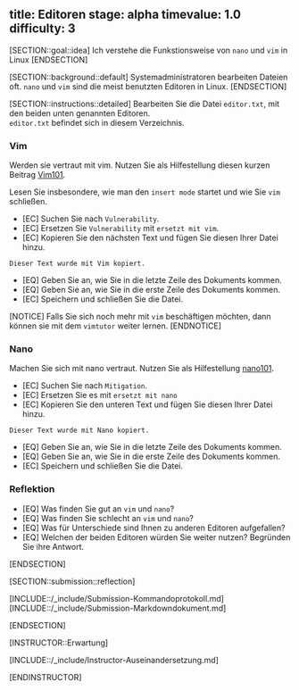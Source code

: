 title: Editoren
stage: alpha
timevalue: 1.0
difficulty: 3
---

[SECTION::goal::idea]
Ich verstehe die Funkstionsweise von `nano` und `vim` in Linux
[ENDSECTION]

[SECTION::background::default]
Systemadministratoren bearbeiten Dateien oft. `nano` und `vim` sind die meist benutzten Editoren in Linux.
[ENDSECTION]

[SECTION::instructions::detailed]
Bearbeiten Sie die Datei `editor.txt`, mit den beiden unten genannten Editoren.  
`editor.txt` befindet sich in diesem Verzeichnis.

### Vim

Werden sie vertraut mit vim. Nutzen Sie als Hilfestellung diesen kurzen Beitrag 
[Vim101](https://www.linuxfoundation.org/blog/blog/classic-sysadmin-vim-101-a-beginners-guide-to-vim).

Lesen Sie insbesondere, wie man den `insert mode` startet und wie Sie `vim` schließen.

- [EC] Suchen Sie nach `Vulnerability`.
- [EC] Ersetzen Sie `Vulnerability` mit `ersetzt mit vim`.
- [EC] Kopieren Sie den nächsten Text und fügen Sie diesen Ihrer Datei hinzu.

```
Dieser Text wurde mit Vim kopiert.
```

- [EQ] Geben Sie an, wie Sie in die letzte Zeile des Dokuments kommen.
- [EQ] Geben Sie an, wie Sie in die erste Zeile des Dokuments kommen.
- [EC] Speichern und schließen Sie die Datei.

[NOTICE]
Falls Sie sich noch mehr mit `vim` beschäftigen möchten, dann können sie mit dem `vimtutor` weiter 
lernen.
[ENDNOTICE]

### Nano

Machen Sie sich mit nano vertraut. Nutzen Sie als Hilfestellung [nano101](https://linuxize.com/post/how-to-use-nano-text-editor/).

- [EC] Suchen Sie nach `Mitigation`.
- [EC] Ersetzen Sie es mit `ersetzt mit nano`
- [EC] Kopieren Sie den unteren Text und fügen Sie diesen Ihrer Datei hinzu.

```
Dieser Text wurde mit Nano kopiert.
```

- [EQ] Geben Sie an, wie Sie in die letzte Zeile des Dokuments kommen.
- [EQ] Geben Sie an, wie Sie in die erste Zeile des Dokuments kommen.
- [EC] Speichern und schließen Sie die Datei.

### Reflektion

- [EQ] Was finden Sie gut an `vim` und `nano`?
- [EQ] Was finden Sie schlecht an `vim` und `nano`?
- [EQ] Was für Unterschiede sind Ihnen zu anderen Editoren aufgefallen?
- [EQ] Welchen der beiden Editoren würden Sie weiter nutzen? Begründen Sie ihre Antwort.

[ENDSECTION]

[SECTION::submission::reflection]

[INCLUDE::/_include/Submission-Kommandoprotokoll.md]
[INCLUDE::/_include/Submission-Markdowndokument.md]

[ENDSECTION]


[INSTRUCTOR::Erwartung]

[INCLUDE::/_include/Instructor-Auseinandersetzung.md]

[ENDINSTRUCTOR]